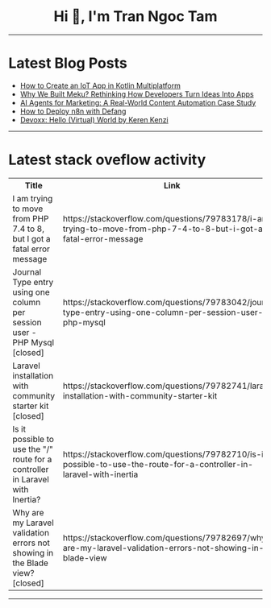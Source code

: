 <h1 align="center">Hi 👋, I'm Tran Ngoc Tam</h1>

---

# Latest Blog Posts 
<!-- BLOG-POST-LIST:START -->
- [How to Create an IoT App in Kotlin Multiplatform](https://dev.to/koral/how-to-create-an-iot-app-in-kotlin-multiplatform-204m)
- [Why We Built Meku? Rethinking How Developers Turn Ideas Into Apps](https://dev.to/meku/why-we-built-meku-rethinking-how-developers-turn-ideas-into-apps-3dj6)
- [AI Agents for Marketing: A Real-World Content Automation Case Study](https://dev.to/jucelinux/ai-agents-for-marketing-a-real-world-content-automation-case-study-24kn)
- [How to Deploy n8n with Defang](https://dev.to/toki_hossain/how-to-deploy-n8n-with-defang-34n5)
- [Devoxx: Hello &lpar;Virtual&rpar; World by Keren Kenzi](https://dev.to/scale_youtube/devoxx-hello-virtual-world-by-keren-kenzi-1jn0)
<!-- BLOG-POST-LIST:END -->

---

# Latest stack oveflow activity
<table>
  <tr><th>Title</th><th>Link</th></tr>
  <!-- STACKOVERFLOW:START --><tr><td>I am trying to move from PHP 7.4 to 8, but I got a fatal error message</td><td>https://stackoverflow.com/questions/79783178/i-am-trying-to-move-from-php-7-4-to-8-but-i-got-a-fatal-error-message</td></tr><tr><td>Journal Type entry using one column per session user - PHP Mysql [closed]</td><td>https://stackoverflow.com/questions/79783042/journal-type-entry-using-one-column-per-session-user-php-mysql</td></tr><tr><td>Laravel installation with community starter kit [closed]</td><td>https://stackoverflow.com/questions/79782741/laravel-installation-with-community-starter-kit</td></tr><tr><td>Is it possible to use the &quot;/&quot; route for a controller in Laravel with Inertia?</td><td>https://stackoverflow.com/questions/79782710/is-it-possible-to-use-the-route-for-a-controller-in-laravel-with-inertia</td></tr><tr><td>Why are my Laravel validation errors not showing in the Blade view? [closed]</td><td>https://stackoverflow.com/questions/79782697/why-are-my-laravel-validation-errors-not-showing-in-the-blade-view</td></tr><!-- STACKOVERFLOW:END -->
</table>

---


